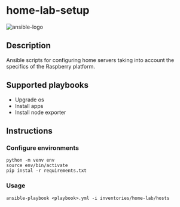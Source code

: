 # home-lab-setup
![ansible-logo](https://upload.wikimedia.org/wikipedia/commons/0/05/Ansible_Logo.png)
## Description
Ansible scripts for configuring home servers taking into account the specifics of the Raspberry platform.
## Supported playbooks
* Upgrade os
* Install apps
* Install node exporter
## Instructions
### Configure environments
```ShellSession
python -m venv env
source env/bin/activate
pip instal -r requirements.txt
```
### Usage
```ShellSession
ansible-playbook <playbook>.yml -i inventories/home-lab/hosts
```
